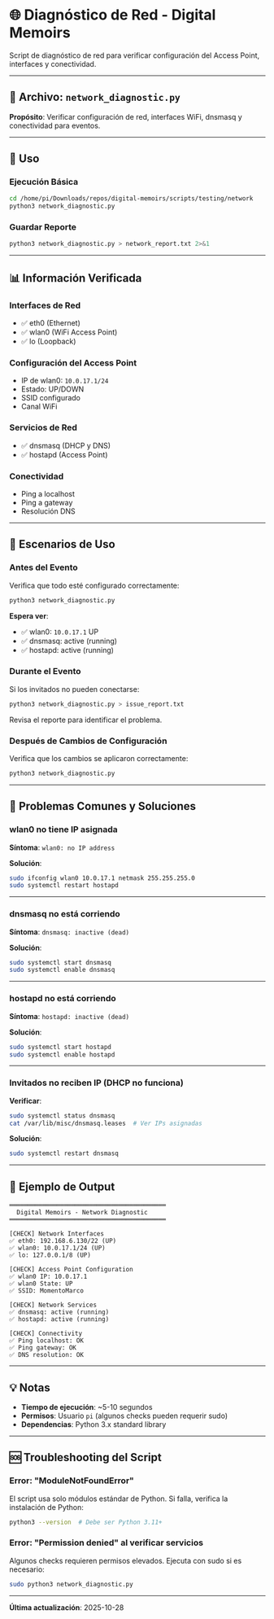 # 🌐 Diagnóstico de Red - Digital Memoirs

Script de diagnóstico de red para verificar configuración del Access Point, interfaces y conectividad.

---

## 📄 Archivo: `network_diagnostic.py`

**Propósito**: Verificar configuración de red, interfaces WiFi, dnsmasq y conectividad para eventos.

---

## 🚀 Uso

### Ejecución Básica

```bash
cd /home/pi/Downloads/repos/digital-memoirs/scripts/testing/network
python3 network_diagnostic.py
```

### Guardar Reporte

```bash
python3 network_diagnostic.py > network_report.txt 2>&1
```

---

## 📊 Información Verificada

### Interfaces de Red
- ✅ eth0 (Ethernet)
- ✅ wlan0 (WiFi Access Point)
- ✅ lo (Loopback)

### Configuración del Access Point
- IP de wlan0: `10.0.17.1/24`
- Estado: UP/DOWN
- SSID configurado
- Canal WiFi

### Servicios de Red
- ✅ dnsmasq (DHCP y DNS)
- ✅ hostapd (Access Point)

### Conectividad
- Ping a localhost
- Ping a gateway
- Resolución DNS

---

## 🎯 Escenarios de Uso

### Antes del Evento

Verifica que todo esté configurado correctamente:
```bash
python3 network_diagnostic.py
```

**Espera ver**:
- ✅ wlan0: `10.0.17.1` UP
- ✅ dnsmasq: active (running)
- ✅ hostapd: active (running)

### Durante el Evento

Si los invitados no pueden conectarse:
```bash
python3 network_diagnostic.py > issue_report.txt
```

Revisa el reporte para identificar el problema.

### Después de Cambios de Configuración

Verifica que los cambios se aplicaron correctamente:
```bash
python3 network_diagnostic.py
```

---

## 🔧 Problemas Comunes y Soluciones

### wlan0 no tiene IP asignada

**Síntoma**: `wlan0: no IP address`

**Solución**:
```bash
sudo ifconfig wlan0 10.0.17.1 netmask 255.255.255.0
sudo systemctl restart hostapd
```

---

### dnsmasq no está corriendo

**Síntoma**: `dnsmasq: inactive (dead)`

**Solución**:
```bash
sudo systemctl start dnsmasq
sudo systemctl enable dnsmasq
```

---

### hostapd no está corriendo

**Síntoma**: `hostapd: inactive (dead)`

**Solución**:
```bash
sudo systemctl start hostapd
sudo systemctl enable hostapd
```

---

### Invitados no reciben IP (DHCP no funciona)

**Verificar**:
```bash
sudo systemctl status dnsmasq
cat /var/lib/misc/dnsmasq.leases  # Ver IPs asignadas
```

**Solución**:
```bash
sudo systemctl restart dnsmasq
```

---

## 📝 Ejemplo de Output

```
═══════════════════════════════════════════
  Digital Memoirs - Network Diagnostic
═══════════════════════════════════════════

[CHECK] Network Interfaces
✅ eth0: 192.168.6.130/22 (UP)
✅ wlan0: 10.0.17.1/24 (UP)
✅ lo: 127.0.0.1/8 (UP)

[CHECK] Access Point Configuration
✅ wlan0 IP: 10.0.17.1
✅ wlan0 State: UP
✅ SSID: MomentoMarco

[CHECK] Network Services
✅ dnsmasq: active (running)
✅ hostapd: active (running)

[CHECK] Connectivity
✅ Ping localhost: OK
✅ Ping gateway: OK
✅ DNS resolution: OK
```

---

## 💡 Notas

- **Tiempo de ejecución**: ~5-10 segundos
- **Permisos**: Usuario `pi` (algunos checks pueden requerir sudo)
- **Dependencias**: Python 3.x standard library

---

## 🆘 Troubleshooting del Script

### Error: "ModuleNotFoundError"

El script usa solo módulos estándar de Python. Si falla, verifica la instalación de Python:
```bash
python3 --version  # Debe ser Python 3.11+
```

### Error: "Permission denied" al verificar servicios

Algunos checks requieren permisos elevados. Ejecuta con sudo si es necesario:
```bash
sudo python3 network_diagnostic.py
```

---

**Última actualización**: 2025-10-28
